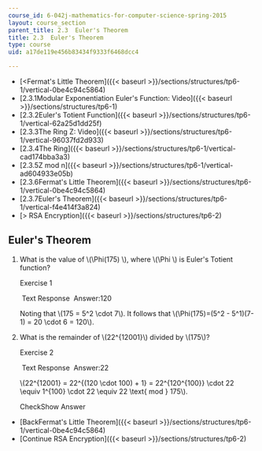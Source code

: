 ```yaml
---
course_id: 6-042j-mathematics-for-computer-science-spring-2015
layout: course_section
parent_title: 2.3  Euler's Theorem
title: 2.3  Euler's Theorem
type: course
uid: a17de119e456b83434f9333f6468dcc4

---
```


*   [<Fermat's Little Theorem]({{< baseurl >}}/sections/structures/tp6-1/vertical-0be4c94c5864)
*   [2.3.1Modular Exponentiation Euler's Function: Video]({{< baseurl >}}/sections/structures/tp6-1)
*   [2.3.2Euler's Totient Function]({{< baseurl >}}/sections/structures/tp6-1/vertical-62a25d1dd25f)
*   [2.3.3The Ring Z: Video]({{< baseurl >}}/sections/structures/tp6-1/vertical-96037fd2d933)
*   [2.3.4The Ring]({{< baseurl >}}/sections/structures/tp6-1/vertical-cad174bba3a3)
*   [2.3.5Z mod n]({{< baseurl >}}/sections/structures/tp6-1/vertical-ad604933e05b)
*   [2.3.6Fermat's Little Theorem]({{< baseurl >}}/sections/structures/tp6-1/vertical-0be4c94c5864)
*   [2.3.7Euler's Theorem]({{< baseurl >}}/sections/structures/tp6-1/vertical-f4e414f3a824)
*   [\> RSA Encryption]({{< baseurl >}}/sections/structures/tp6-2)

Euler's Theorem
---------------

  

1.  What is the value of \\(\\Phi(175) \\), where \\(\\Phi \\) is Euler's Totient function?
    
    Exercise 1
    
    &nbsp;Text Response&nbsp; Answer:120
    
    Noting that \\(175 = 5^2 \\cdot 7\\). It follows that \\(\\Phi(175)=(5^2 - 5^1)(7-1) = 20 \\cdot 6 = 120\\).
    
2.  What is the remainder of \\(22^{12001}\\) divided by \\(175\\)?
    
    Exercise 2
    
    &nbsp;Text Response&nbsp; Answer:22
    
    \\(22^{12001} = 22^{(120 \\cdot 100) + 1} = 22^{120^{100}} \\cdot 22 \\equiv 1^{100} \\cdot 22 \\equiv 22 \\text{ mod } 175\\).
    
    CheckShow Answer
    

*   [BackFermat's Little Theorem]({{< baseurl >}}/sections/structures/tp6-1/vertical-0be4c94c5864)
*   [Continue RSA Encryption]({{< baseurl >}}/sections/structures/tp6-2)
